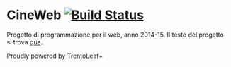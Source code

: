 # CineWeb [![Build Status](https://magnum.travis-ci.com/davidepedranz/CineWeb.svg?token=s3N3kALNGj35Nhzi4MqK&branch=master)](https://magnum.travis-ci.com/davidepedranz/CineWeb)

Progetto di programmazione per il web, anno 2014-15. Il testo del progetto si trova
[qua](https://docs.google.com/viewer?a=v&pid=sites&srcid=ZGVmYXVsdGRvbWFpbnx3ZWJwcm9ndW5pdG58Z3g6MTc3MjQwNzI1YmQ4Y2U5OA).

Proudly powered by TrentoLeaf+
